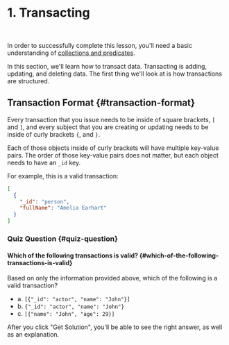 # 1. Transacting

<br/>

In order to successfully complete this lesson, you'll need a basic understanding of [collections and predicates](/docs/getting-started/basic-schema#overview).

In this section, we'll learn how to transact data. Transacting is adding, updating, and deleting data. The first thing we'll look at is how transactions are structured.

## Transaction Format {#transaction-format}

Every transaction that you issue needs to be inside of square brackets, `[` and `]`, and every subject that you are creating or updating needs to be inside of curly brackets `{`, and `}`.

Each of those objects inside of curly brackets will have multiple key-value pairs. The order of those key-value pairs does not matter, but each object needs to have an `_id` key.

For example, this is a valid transaction:

```json
[
  {
    "_id": "person",
    "fullName": "Amelia Earhart"
  }
]
```

### Quiz Question {#quiz-question}

#### Which of the following transactions is valid? {#which-of-the-following-transactions-is-valid}

Based on only the information provided above, which of the following is a valid transaction?

- a. `[{"_id": "actor", "name": "John"}]`
- b. `{"_id": "actor", "name": "John"}`
- c. `[{"name": "John", "age": 29}]`

After you click "Get Solution", you'll be able to see the right answer, as well as an explanation.
